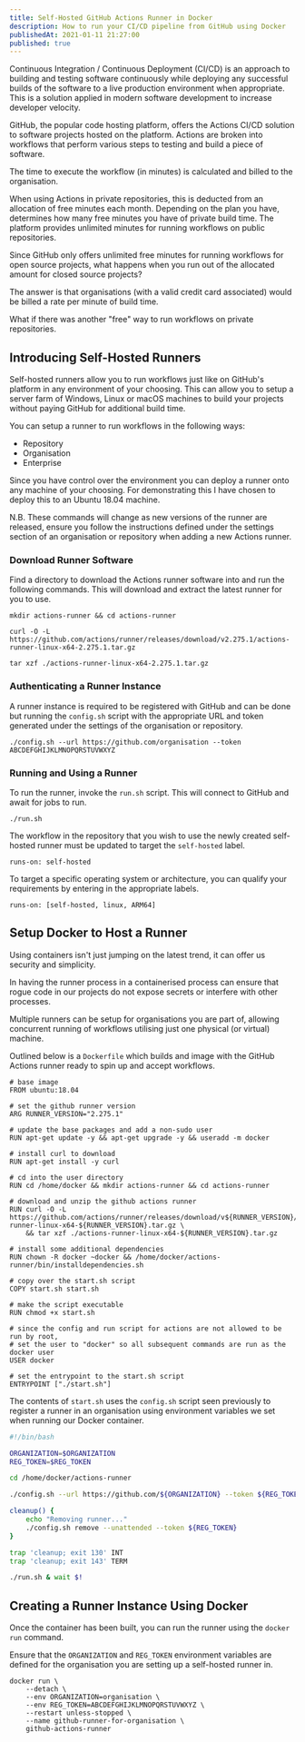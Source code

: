 ```yaml
---
title: Self-Hosted GitHub Actions Runner in Docker
description: How to run your CI/CD pipeline from GitHub using Docker
publishedAt: 2021-01-11 21:27:00
published: true
---
```


Continuous Integration / Continuous Deployment (CI/CD) is an approach to building and testing software continuously while deploying any successful builds of the software to a live production environment when appropriate. This is a solution applied in modern software development to increase developer velocity.

GitHub, the popular code hosting platform, offers the Actions CI/CD solution to software projects hosted on the platform.
Actions are broken into workflows that perform various steps to testing and build a piece of software.

The time to execute the workflow (in minutes) is calculated and billed to the organisation.

When using Actions in private repositories, this is deducted from an allocation of free minutes each month.
Depending on the plan you have, determines how many free minutes you have of private build time.
The platform provides unlimited minutes for running workflows on public repositories.

Since GitHub only offers unlimited free minutes for running workflows for open source projects, what happens when you run out of the allocated amount for closed source projects?

The answer is that organisations (with a valid credit card associated) would be billed a rate per minute of build time.

What if there was another "free" way to run workflows on private repositories.

## Introducing Self-Hosted Runners

Self-hosted runners allow you to run workflows just like on GitHub's platform in any environment of your choosing. This can allow you to setup a server farm of Windows, Linux or macOS machines to build your projects without paying GitHub for additional build time.

You can setup a runner to run workflows in the following ways:
- Repository
- Organisation
- Enterprise

Since you have control over the environment you can deploy a runner onto any machine of your choosing. For demonstrating this I have chosen to deploy this to an Ubuntu 18.04 machine.

N.B. These commands will change as new versions of the runner are released, ensure you follow the instructions defined under the settings section of an organisation or repository when adding a new Actions runner.

### Download Runner Software

Find a directory to download the Actions runner software into and run the following commands. This will download and extract the latest runner for you to use.

```
mkdir actions-runner && cd actions-runner

curl -O -L https://github.com/actions/runner/releases/download/v2.275.1/actions-runner-linux-x64-2.275.1.tar.gz

tar xzf ./actions-runner-linux-x64-2.275.1.tar.gz
```

### Authenticating a Runner Instance

A runner instance is required to be registered with GitHub and can be done but running the `config.sh` script with the appropriate URL and token generated under the settings of the organisation or repository.

```
./config.sh --url https://github.com/organisation --token ABCDEFGHIJKLMNOPQRSTUVWXYZ
```

### Running and Using a Runner

To run the runner, invoke the `run.sh` script. This will connect to GitHub and await for jobs to run.

```
./run.sh
```

The workflow in the repository that you wish to use the newly created self-hosted runner must be updated to target the `self-hosted` label.

```
runs-on: self-hosted
```

To target a specific operating system or architecture, you can qualify your requirements by entering in the appropriate labels.

```
runs-on: [self-hosted, linux, ARM64]
```

## Setup Docker to Host a Runner

Using containers isn't just jumping on the latest trend, it can offer us security and simplicity.

In having the runner process in a containerised process can ensure that rogue code in our projects do not expose secrets or interfere with other processes.

Multiple runners can be setup for organisations you are part of, allowing concurrent running of workflows utilising just one physical (or virtual) machine.

Outlined below is a `Dockerfile` which builds and image with the GitHub Actions runner ready to spin up and accept workflows.

```docker
# base image
FROM ubuntu:18.04

# set the github runner version
ARG RUNNER_VERSION="2.275.1"

# update the base packages and add a non-sudo user
RUN apt-get update -y && apt-get upgrade -y && useradd -m docker

# install curl to download
RUN apt-get install -y curl

# cd into the user directory
RUN cd /home/docker && mkdir actions-runner && cd actions-runner

# download and unzip the github actions runner
RUN curl -O -L https://github.com/actions/runner/releases/download/v${RUNNER_VERSION}/actions-runner-linux-x64-${RUNNER_VERSION}.tar.gz \
    && tar xzf ./actions-runner-linux-x64-${RUNNER_VERSION}.tar.gz

# install some additional dependencies
RUN chown -R docker ~docker && /home/docker/actions-runner/bin/installdependencies.sh

# copy over the start.sh script
COPY start.sh start.sh

# make the script executable
RUN chmod +x start.sh

# since the config and run script for actions are not allowed to be run by root,
# set the user to "docker" so all subsequent commands are run as the docker user
USER docker

# set the entrypoint to the start.sh script
ENTRYPOINT ["./start.sh"]
```

The contents of `start.sh` uses the `config.sh` script seen previously to register a runner in an organisation using environment variables we set when running our Docker container.

```bash
#!/bin/bash

ORGANIZATION=$ORGANIZATION
REG_TOKEN=$REG_TOKEN

cd /home/docker/actions-runner

./config.sh --url https://github.com/${ORGANIZATION} --token ${REG_TOKEN}

cleanup() {
    echo "Removing runner..."
    ./config.sh remove --unattended --token ${REG_TOKEN}
}

trap 'cleanup; exit 130' INT
trap 'cleanup; exit 143' TERM

./run.sh & wait $!
```

## Creating a Runner Instance Using Docker

Once the container has been built, you can run the runner using the `docker run` command.

Ensure that the `ORGANIZATION` and `REG_TOKEN` environment variables are defined for the organisation you are setting up a self-hosted runner in.

```
docker run \
    --detach \
    --env ORGANIZATION=organisation \
    --env REG_TOKEN=ABCDEFGHIJKLMNOPQRSTUVWXYZ \
    --restart unless-stopped \
    --name github-runner-for-organisation \
    github-actions-runner
```